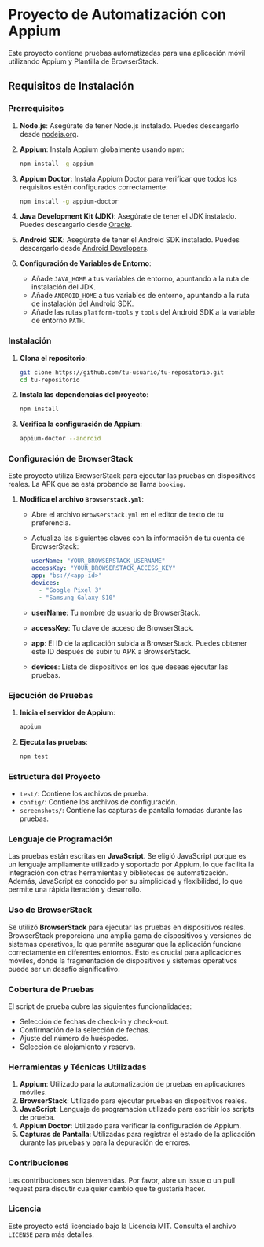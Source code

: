 # Proyecto de Automatización con Appium

Este proyecto contiene pruebas automatizadas para una aplicación móvil utilizando Appium y Plantilla de BrowserStack.

## Requisitos de Instalación

### Prerrequisitos

1. **Node.js**: Asegúrate de tener Node.js instalado. Puedes descargarlo desde [nodejs.org](https://nodejs.org/).

2. **Appium**: Instala Appium globalmente usando npm:
    ```sh
    npm install -g appium
    ```

3. **Appium Doctor**: Instala Appium Doctor para verificar que todos los requisitos estén configurados correctamente:
    ```sh
    npm install -g appium-doctor
    ```

4. **Java Development Kit (JDK)**: Asegúrate de tener el JDK instalado. Puedes descargarlo desde [Oracle](https://www.oracle.com/java/technologies/javase-jdk11-downloads.html).

5. **Android SDK**: Asegúrate de tener el Android SDK instalado. Puedes descargarlo desde [Android Developers](https://developer.android.com/studio).

6. **Configuración de Variables de Entorno**:
    - Añade `JAVA_HOME` a tus variables de entorno, apuntando a la ruta de instalación del JDK.
    - Añade `ANDROID_HOME` a tus variables de entorno, apuntando a la ruta de instalación del Android SDK.
    - Añade las rutas `platform-tools` y `tools` del Android SDK a la variable de entorno `PATH`.

### Instalación

1. **Clona el repositorio**:
    ```sh
    git clone https://github.com/tu-usuario/tu-repositorio.git
    cd tu-repositorio
    ```

2. **Instala las dependencias del proyecto**:
    ```sh
    npm install
    ```

3. **Verifica la configuración de Appium**:
    ```sh
    appium-doctor --android
    ```

### Configuración de BrowserStack

Este proyecto utiliza BrowserStack para ejecutar las pruebas en dispositivos reales. La APK que se está probando se llama `booking`.

1. **Modifica el archivo `Browserstack.yml`**:
    - Abre el archivo `Browserstack.yml` en el editor de texto de tu preferencia.
    - Actualiza las siguientes claves con la información de tu cuenta de BrowserStack:
        ```yaml
        userName: "YOUR_BROWSERSTACK_USERNAME"
        accessKey: "YOUR_BROWSERSTACK_ACCESS_KEY"
        app: "bs://<app-id>"
        devices:
          - "Google Pixel 3"
          - "Samsung Galaxy S10"
        ```

    - **userName**: Tu nombre de usuario de BrowserStack.
    - **accessKey**: Tu clave de acceso de BrowserStack.
    - **app**: El ID de la aplicación subida a BrowserStack. Puedes obtener este ID después de subir tu APK a BrowserStack.
    - **devices**: Lista de dispositivos en los que deseas ejecutar las pruebas.

### Ejecución de Pruebas

1. **Inicia el servidor de Appium**:
    ```sh
    appium
    ```

2. **Ejecuta las pruebas**:
    ```sh
    npm test
    ```

### Estructura del Proyecto

- `test/`: Contiene los archivos de prueba.
- `config/`: Contiene los archivos de configuración.
- `screenshots/`: Contiene las capturas de pantalla tomadas durante las pruebas.

### Lenguaje de Programación

Las pruebas están escritas en **JavaScript**. Se eligió JavaScript porque es un lenguaje ampliamente utilizado y soportado por Appium, lo que facilita la integración con otras herramientas y bibliotecas de automatización. Además, JavaScript es conocido por su simplicidad y flexibilidad, lo que permite una rápida iteración y desarrollo.

### Uso de BrowserStack

Se utilizó **BrowserStack** para ejecutar las pruebas en dispositivos reales. BrowserStack proporciona una amplia gama de dispositivos y versiones de sistemas operativos, lo que permite asegurar que la aplicación funcione correctamente en diferentes entornos. Esto es crucial para aplicaciones móviles, donde la fragmentación de dispositivos y sistemas operativos puede ser un desafío significativo.

### Cobertura de Pruebas

El script de prueba cubre las siguientes funcionalidades:
- Selección de fechas de check-in y check-out.
- Confirmación de la selección de fechas.
- Ajuste del número de huéspedes.
- Selección de alojamiento y reserva.

### Herramientas y Técnicas Utilizadas

1. **Appium**: Utilizado para la automatización de pruebas en aplicaciones móviles.
2. **BrowserStack**: Utilizado para ejecutar pruebas en dispositivos reales.
3. **JavaScript**: Lenguaje de programación utilizado para escribir los scripts de prueba.
4. **Appium Doctor**: Utilizado para verificar la configuración de Appium.
5. **Capturas de Pantalla**: Utilizadas para registrar el estado de la aplicación durante las pruebas y para la depuración de errores.

### Contribuciones

Las contribuciones son bienvenidas. Por favor, abre un issue o un pull request para discutir cualquier cambio que te gustaría hacer.

### Licencia

Este proyecto está licenciado bajo la Licencia MIT. Consulta el archivo `LICENSE` para más detalles.
